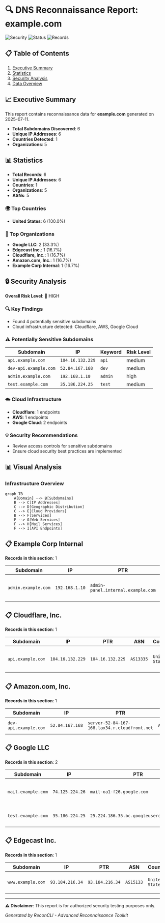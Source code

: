 # 🔍 DNS Reconnaissance Report: example.com

![Security](https://img.shields.io/badge/Security-Reconnaissance-red)
![Status](https://img.shields.io/badge/Status-Complete-green)
![Records](https://img.shields.io/badge/Records-6-blue)

## 📋 Table of Contents

1. [Executive Summary](#executive-summary)
2. [Statistics](#statistics)
3. [Security Analysis](#security-analysis)
4. [Data Overview](#data-overview)

## 📈 Executive Summary

This report contains reconnaissance data for **example.com** generated on 2025-07-11.

- **Total Subdomains Discovered**: 6
- **Unique IP Addresses**: 6
- **Countries Detected**: 1
- **Organizations**: 5

## 📊 Statistics

- **Total Records**: 6
- **Unique IP Addresses**: 6
- **Countries**: 1
- **Organizations**: 5
- **ASNs**: 5

### 🌍 Top Countries

- **United States**: 6 (100.0%)

### 🏢 Top Organizations

- **Google LLC**: 2 (33.3%)
- **Edgecast Inc.**: 1 (16.7%)
- **Cloudflare, Inc.**: 1 (16.7%)
- **Amazon.com, Inc.**: 1 (16.7%)
- **Example Corp Internal**: 1 (16.7%)

## 🔒 Security Analysis

**Overall Risk Level**: 🔴 HIGH

### 🔍 Key Findings

- Found 4 potentially sensitive subdomains
- Cloud infrastructure detected: Cloudflare, AWS, Google Cloud

### ⚠️ Potentially Sensitive Subdomains

| Subdomain | IP | Keyword | Risk Level |
|-----------|----|---------| -----------|
| `api.example.com` | `104.16.132.229` | `api` | medium |
| `dev-api.example.com` | `52.84.167.168` | `dev` | medium |
| `admin.example.com` | `192.168.1.10` | `admin` | high |
| `test.example.com` | `35.186.224.25` | `test` | medium |

### ☁️ Cloud Infrastructure

- **Cloudflare**: 1 endpoints
- **AWS**: 1 endpoints
- **Google Cloud**: 2 endpoints

### 💡 Security Recommendations

- Review access controls for sensitive subdomains
- Ensure cloud security best practices are implemented

## 📊 Visual Analysis

### Infrastructure Overview

```mermaid
graph TB
    A[Domain] --> B[Subdomains]
    B --> C[IP Addresses]
    C --> D[Geographic Distribution]
    C --> E[Cloud Providers]
    B --> F[Services]
    F --> G[Web Services]
    F --> H[Mail Services]
    F --> I[API Endpoints]
```

## 📋 Example Corp Internal

**Records in this section**: 1

| Subdomain | IP | PTR | ASN | Country | Organization | Tags |
|-----------|----|----|-----|---------|--------------|------|
| `admin.example.com` | `192.168.1.10` | `admin-panel.internal.example.com` | `AS64512` | `United States` | `Example Corp Internal` | `ip-private, internal, security-sensit...` |

## 📋 Cloudflare, Inc.

**Records in this section**: 1

| Subdomain | IP | PTR | ASN | Country | Organization | Tags |
|-----------|----|----|-----|---------|--------------|------|
| `api.example.com` | `104.16.132.229` | `104.16.132.229` | `AS13335` | `United States` | `Cloudflare, Inc.` | `ip-public, production, api-endpoint, ...` |

## 📋 Amazon.com, Inc.

**Records in this section**: 1

| Subdomain | IP | PTR | ASN | Country | Organization | Tags |
|-----------|----|----|-----|---------|--------------|------|
| `dev-api.example.com` | `52.84.167.168` | `server-52-84-167-168.lax34.r.cloudfront.net` | `AS16509` | `United States` | `Amazon.com, Inc.` | `api-endpoint, development, environmen...` |

## 📋 Google LLC

**Records in this section**: 2

| Subdomain | IP | PTR | ASN | Country | Organization | Tags |
|-----------|----|----|-----|---------|--------------|------|
| `mail.example.com` | `74.125.224.26` | `mail-oa1-f26.google.com` | `AS15169` | `United States` | `Google LLC` | `mail-service, production, cloud-gcp, ...` |
| `test.example.com` | `35.186.224.25` | `25.224.186.35.bc.googleusercontent.com` | `AS15169` | `United States` | `Google LLC` | `testing, cloud-gcp, development, envi...` |

## 📋 Edgecast Inc.

**Records in this section**: 1

| Subdomain | IP | PTR | ASN | Country | Organization | Tags |
|-----------|----|----|-----|---------|--------------|------|
| `www.example.com` | `93.184.216.34` | `93.184.216.34` | `AS15133` | `United States` | `Edgecast Inc.` | `environment-prod, production, web-ser...` |

---

**⚠️ Disclaimer**: This report is for authorized security testing purposes only.

*Generated by ReconCLI - Advanced Reconnaissance Toolkit*

